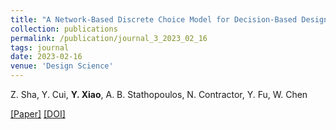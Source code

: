 ```yaml
---
title: "A Network-Based Discrete Choice Model for Decision-Based Design"
collection: publications
permalink: /publication/journal_3_2023_02_16
tags: journal
date: 2023-02-16
venue: 'Design Science'
---
```


Z. Sha, Y. Cui, **Y. Xiao**, A. B. Stathopoulos, N. Contractor, Y. Fu, W. Chen

[[Paper]](http://xiaoyinshuang.github.io/yx/files/journal3.pdf) [[DOI]](https://doi.org/10.1017/dsj.2023.4)

